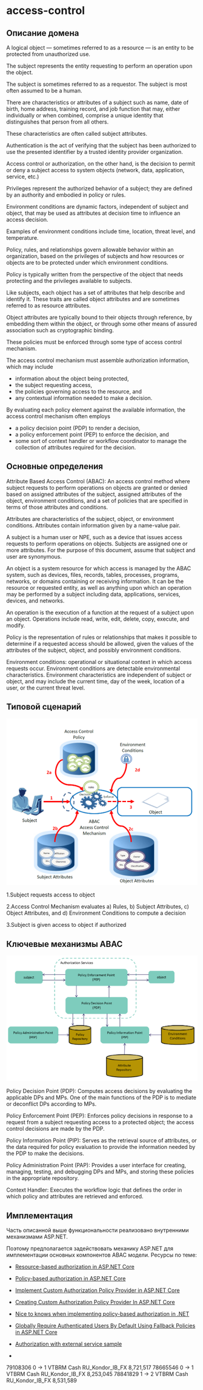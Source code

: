 # access-control

## Описание домена

A logical object — sometimes referred to as a resource — is an entity to be protected from unauthorized use. 

The subject represents the entity requesting to perform an operation upon the object. 

The subject is sometimes referred to as a requestor. The subject is most often assumed to be a human. 

There are characteristics or attributes of a subject such as name, date of birth, home address, training record, and job function that may, either individually or when combined, comprise a unique identity that distinguishes that person from all others. 

These characteristics are often called subject attributes. 

Authentication is the act of verifying that the subject has been authorized to use the presented identifier by a trusted identity provider organization. 

Access control or authorization, on the other hand, is the decision to permit or deny a subject access to system objects (network, data, application, service, etc.) 

Privileges represent the authorized behavior of a subject; they are defined by an authority and embodied in policy or rules. 

Environment conditions are dynamic factors, independent of subject and object, that may be used as attributes at decision time to influence an access decision. 

Examples of environment conditions include time, location, threat level, and temperature.

Policy, rules, and relationships govern allowable behavior within an organization, based on the privileges of subjects and how resources or objects are to be protected under which environment conditions. 

Policy is typically written from the perspective of the object that needs protecting and the privileges available to subjects.

Like subjects, each object has a set of attributes that help describe and identify it. These traits are called object attributes and are sometimes referred to as resource attributes. 

Object attributes are typically bound to their objects through reference, by embedding them within the object, or through some other means of assured association such as cryptographic binding.

These policies must be enforced through some type of access control mechanism. 

The access control mechanism must assemble authorization information, which may include 

- information about the object being protected, 
- the subject requesting access, 
- the policies governing access to the resource, and 
- any contextual information needed to make a decision. 
 
By evaluating each policy element against the available information, the access control mechanism often employs

- a policy decision point (PDP) to render a decision, 
- a policy enforcement point (PEP) to enforce the decision, and 
- some sort of context handler or workflow coordinator to manage the collection of attributes required for the decision. 

## Основные определения 


Attribute Based Access Control (ABAC): An access control method where subject requests to perform operations on objects are granted or denied based on assigned attributes of the subject, assigned attributes of the object, environment conditions, and a set of policies that are specified in terms of those attributes and conditions.

Attributes are characteristics of the subject, object, or environment conditions. Attributes contain information given by a name-value pair.

A subject is a human user or NPE, such as a device that issues access requests to perform operations on objects. Subjects are assigned one or more attributes. For the purpose of this document, assume that subject and user are synonymous.

An object is a system resource for which access is managed by the ABAC system, such as devices, files, records, tables, processes, programs, networks, or domains containing or receiving information. It can be the resource or requested entity, as well as anything upon which an operation may be performed by a subject including data, applications, services, devices, and networks.

An operation is the execution of a function at the request of a subject upon an object. Operations include read, write, edit, delete, copy, execute, and modify.

Policy is the representation of rules or relationships that makes it possible to determine if a requested access should be allowed, given the values of the attributes of the subject, object, and possibly environment conditions.

Environment conditions: operational or situational context in which access requests occur. Environment conditions are detectable environmental characteristics. Environment characteristics are independent of subject or object, and may include the current time, day of the week, location of a user, or the current threat level.


## Типовой сценарий

![Basic ABAC Scenario](docs/0001.png)

1.Subject requests access to object

2.Access Control Mechanism evaluates 
    a) Rules, 
    b) Subject Attributes, 
    c) Object Attributes, and 
    d) Environment Conditions to compute a decision

3.Subject is given access to object if authorized

## Ключевые механизмы ABAC

![An Example of ACM Functional Points](docs/0003.png)

Policy Decision Point (PDP): Computes access decisions by evaluating the applicable DPs and MPs. One of the main functions of the PDP is to mediate or deconflict DPs according to MPs.

Policy Enforcement Point (PEP): Enforces policy decisions in response to a request from a subject requesting access to a protected object; the access control decisions are made by the PDP.

Policy Information Point (PIP): Serves as the retrieval source of attributes, or the data required for policy evaluation to provide the information needed by the PDP to make the decisions.

Policy Administration Point (PAP): Provides a user interface for creating, managing, testing, and debugging DPs and MPs, and storing these policies in the appropriate repository.

Context Handler: Executes the workflow logic that defines the order in which policy and attributes are retrieved and enforced.


## Имплементация

Часть описанной выше функциональности реализовано внутренними механизмами ASP.NET. 

Поэтому предполагается задействовать механику ASP.NET для имплементации основных компонентов ABAC модели. Ресурсы по теме:

- [Resource-based authorization in ASP.NET Core](https://learn.microsoft.com/en-us/aspnet/core/security/authorization/resourcebased?view=aspnetcore-9.0)
- [Policy-based authorization in ASP.NET Core](https://learn.microsoft.com/en-us/aspnet/core/security/authorization/policies?view=aspnetcore-9.0)
- [Implement Custom Authorization Policy Provider in ASP.NET Core](https://code-maze.com/aspnetcore-implement-custom-authorization-policy-provider-in-asp-net-core/)
- [Creating Custom Authorization Policy Provider In ASP.NET Core](https://www.c-sharpcorner.com/article/creating-custom-authorization-policy-provider-in-asp-net-code/)
- [Nice to knows when implementing policy-based authorization in .NET](https://timdeschryver.dev/blog/nice-to-knows-when-implementing-policy-based-authorization-in-net)
- [Globally Require Authenticated Users By Default Using Fallback Policies in ASP.NET Core](https://scottsauber.com/2020/01/20/globally-require-authenticated-users-by-default-using-fallback-policies-in-asp-net-core/)
- [Authorization with external service sample](https://github.com/dotnet/AspNetCore.Docs.Samples/tree/main/samples/aspnetcore-authz-with-ext-authz-service)

- 

79108306	0 -> 1	VTBRM	Cash	RU_Kondor_IB_FX	8,721,517
78665546	0 -> 1	VTBRM	Cash	RU_Kondor_IB_FX	8,253,045
78841829	1 -> 2	VTBRM	Cash	RU_Kondor_IB_FX	8,531,589






